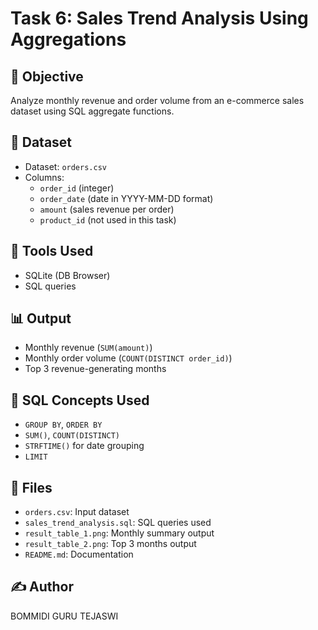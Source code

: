 # Task 6: Sales Trend Analysis Using Aggregations

## 📌 Objective
Analyze monthly revenue and order volume from an e-commerce sales dataset using SQL aggregate functions.

## 📁 Dataset
- Dataset: `orders.csv`
- Columns:
  - `order_id` (integer)
  - `order_date` (date in YYYY-MM-DD format)
  - `amount` (sales revenue per order)
  - `product_id` (not used in this task)

## 🔧 Tools Used
- SQLite (DB Browser)
- SQL queries

## 📊 Output
- Monthly revenue (`SUM(amount)`)
- Monthly order volume (`COUNT(DISTINCT order_id)`)
- Top 3 revenue-generating months

## 🧠 SQL Concepts Used
- `GROUP BY`, `ORDER BY`
- `SUM()`, `COUNT(DISTINCT)`
- `STRFTIME()` for date grouping
- `LIMIT`

## 📂 Files
- `orders.csv`: Input dataset
- `sales_trend_analysis.sql`: SQL queries used
- `result_table_1.png`: Monthly summary output
- `result_table_2.png`: Top 3 months output
- `README.md`: Documentation

## ✍️ Author
BOMMIDI GURU TEJASWI
